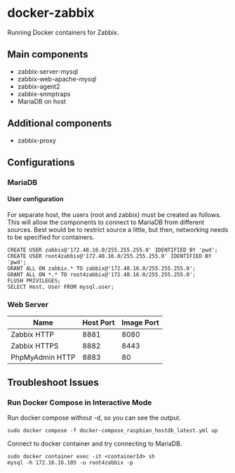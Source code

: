 # docker-zabbix
Running Docker containers for Zabbix.

## Main components
- zabbix-server-mysql
- zabbix-web-apache-mysql
- zabbix-agent2
- zabbix-snmptraps
- MariaDB on host

## Additional components
- zabbix-proxy

## Configurations

### MariaDB

#### User configuration

For separate host, the users (root and zabbix) must be created as follows.
This will allow the components to connect to MariaDB from different sources.
Best would be to restrict source a little, but then, networking needs to be specified for containers.

```
CREATE USER zabbix@'172.48.16.0/255.255.255.0' IDENTIFIED BY 'pwd';
CREATE USER root4zabbix@'172.48.16.0/255.255.255.0' IDENTIFIED BY 'pwd';
GRANT ALL ON zabbix.* TO zabbix@'172.48.16.0/255.255.255.0';
GRANT ALL ON *.* TO root4zabbix@'172.48.16.0/255.255.255.0';
FLUSH PRIVILEGES;
SELECT Host, User FROM mysql.user;
```

### Web Server
|Name|Host Port|Image Port|
|----|---------|----------|
|Zabbix HTTP|8881|8080|
|Zabbix HTTPS|8882|8443|
|PhpMyAdmin HTTP|8883|80|

## Troubleshoot Issues

### Run Docker Compose in Interactive Mode

Run docker compose without -d, so you can see the output.
```
sudo docker compose -f docker-compose_raspbian_hostdb_latest.yml up
```

Connect to docker container and try connecting to MariaDB.
```
sudo docker container exec -it <containerId> sh
mysql -h 172.16.16.105 -u root4zabbix -p
```
